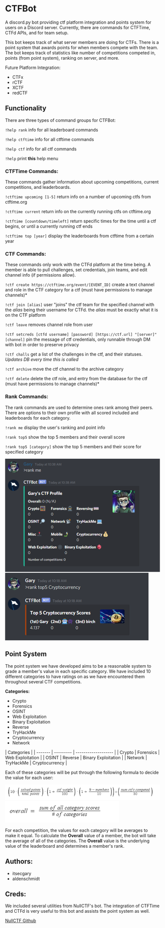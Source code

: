 # CTFBot
A discord.py bot providing ctf platform integration and points system for
users on a Discord server. Currently, there are commands for CTFTime, CTFd APIs,
and for team setup.

This bot keeps track of what server members are doing for CTFs. There is a point
system that awards points for when members compete with the team. The bot keeps
track of statistics like number of competitions competed in, points
(from point system), ranking on server, and more.

Future Platform Integration:
- CTFx
- rCTF
- XCTF
- redCTF

## Functionality
There are three types of command groups for CTFBot:

`!help rank`
info for all leaderboard commands

`!help ctftime`
info for all ctftime commands

`!help ctf`
info for all ctf commands

`!help`
print **this** help menu


### CTFTime Commands:
These commands gather information about upcoming competitions, current
competitions, and leaderboards.

`!ctftime upcoming [1-5]`
return info on a number of upcoming ctfs from ctftime.org

`!ctftime current`
return info on the currently running ctfs on ctftime.org

`!ctftime [countdown/timeleft]`
return specific times for the time until a ctf begins, or until a currently running ctf ends

`!ctftime top [year]`
display the leaderboards from ctftime from a certain year


### CTF Commands:
These commands only work with the CTFd platform at the time being. A member is
able to pull challenges, set credentials, join teams, and edit channel info
(if permissions allow).

`!ctf create https://ctftime.org/event/[EVENT_ID]`
create a text channel and role in the CTF category for a ctf (must have permissions to manage channels)*

`!ctf join [alias]`
user \"joins\" the ctf team for the specified channel with the *alias* being their username for CTFd.
the *alias* must be exactly what it is on the CTF platform

`!ctf leave`
removes channel role from user

`!ctf setcreds [ctfd username] [password] [https://ctf.url] "[server]" [channel]`
pin the message of ctf credentials, only runnable through DM with bot in order to preserve privacy

`!ctf challs`
get a list of the challenges in the ctf, and their statuses. *Updates DB every time this is called*

`!ctf archive`
move the ctf channel to the archive category

`!ctf delete`
delete the ctf role, and entry from the database for the ctf (must have permissions to manage channels)*

### Rank Commands:
The rank commands are used to determine ones rank among their peers. There are
options to their own profile with all scored included and leaderboards for each
category.

`!rank me`
display the user's ranking and point info

`!rank top5`
show the top 5 members and their overall score

`!rank top5 [category]`
show the top 5 members and their score for specified category

<img src="images/rank_me.PNG" alt="Rank Me Command">

<img src="images/category.PNG" alt="Category Leaderboard Example">


## Point System
The point system we have developed aims to be a reasonable system to grade a
member's value in each specific category. We have included 10 different categories
to have ratings on as we have encountered them throughout several CTF competitions.

**Categories:**
- Crypto
- Forensics
- OSINT
- Web Exploitation
- Binary Exploitation
- Reverse
- TryHackMe
- Cryptocurrency
- Network

|                Categories                 |
| ------- | --------- | ------------------- |
| Crypto  | Forensics |  Web Exploitation   |
|  OSINT  |  Reverse  | Binary Exploitation |
| Network | TryHackMe |   Cryptocurrency    |

Each of these categories will be put through the following formula to decide the
value for each user:

<img src="images/points_system_challs.PNG" alt="Point System Formula">

<img src="images/points_system_challs2.PNG" alt="Point System Overall Formula">

For each competition, the values for each category will be averages to make it equal.
To calculate the **Overall** value of a member, the bot will take the average of
all of the categories. The **Overall** value is the underlying value of the
leaderboard and determines a member's rank.

## Authors:
- itsecgary
- aldenschmidt

## Creds:
We included several utilities from NullCTF's bot. The integration of CTFTime and
CTFd is very useful to this bot and assists the point system as well.

[NullCTF Github](https://github.com/NullPxl/NullCTF)
